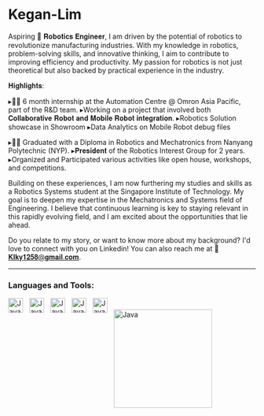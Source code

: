 # Kegan-Lim
Aspiring 🤖 𝐑𝐨𝐛𝐨𝐭𝐢𝐜𝐬 𝐄𝐧𝐠𝐢𝐧𝐞𝐞𝐫, I am driven by the potential of robotics to revolutionize manufacturing industries. With my knowledge in robotics, problem-solving skills, and innovative thinking, I aim to contribute to improving efficiency and productivity. My passion for robotics is not just theoretical but also backed by practical experience in the industry.

𝐇𝐢𝐠𝐡𝐥𝐢𝐠𝐡𝐭𝐬:

▸👨‍🔧 6 month internship at the Automation Centre @ Omron Asia Pacific, part of the R&D team.
 ▸Working on a project that involved both 𝐂𝐨𝐥𝐥𝐚𝐛𝐨𝐫𝐚𝐭𝐢𝐯𝐞 𝐑𝐨𝐛𝐨𝐭 𝐚𝐧𝐝 𝐌𝐨𝐛𝐢𝐥𝐞 𝐑𝐨𝐛𝐨𝐭 𝐢𝐧𝐭𝐞𝐠𝐫𝐚𝐭𝐢𝐨𝐧. 
 ▸Robotics Solution showcase in Showroom
 ▸Data Analytics on Mobile Robot debug files

▸👨‍🎓 Graduated with a Diploma in Robotics and Mechatronics from Nanyang Polytechnic (NYP). 
 ▸𝐏𝐫𝐞𝐬𝐢𝐝𝐞𝐧𝐭 of the Robotics Interest Group for 2 years. 
 ▸Organized and Participated various activities like open house, workshops, and competitions.

Building on these experiences, I am now furthering my studies and skills as a Robotics Systems student at the Singapore Institute of Technology. My goal is to deepen my expertise in the Mechatronics and Systems field of Engineering. I believe that continuous learning is key to staying relevant in this rapidly evolving field, and I am excited about the opportunities that lie ahead.

Do you relate to my story, or want to know more about my background? I'd love to connect with you on Linkedin! You can also reach me at 📧 𝐊𝐥𝐤𝐲𝟏𝟐𝟓𝟖@𝐠𝐦𝐚𝐢𝐥.𝐜𝐨𝐦.

---

### Languages and Tools: 
<img align="left" alt="Java" width="30px" style="padding-right:10;" src="https://cdn.jsdelivr.net/gh/devicons/devicon@latest/icons/python/python-original-wordmark.svg"/> 
<img align="left" alt="Java" width="30px" style="padding-right:10;" src="https://cdn.jsdelivr.net/gh/devicons/devicon@latest/icons/c/c-plain.svg"/> 
<img align="left" alt="Java" width="30px" style="padding-right:10;" src="https://cdn.jsdelivr.net/gh/devicons/devicon@latest/icons/cplusplus/cplusplus-plain.svg"/> 
<img align="left" alt="Java" width="30px" style="padding-right:10;" src="https://cdn.jsdelivr.net/gh/devicons/devicon@latest/icons/raspberrypi/raspberrypi-original.svg"/> 
<img align="left" alt="Java" width="30px" style="padding-right:10;" src="https://cdn.jsdelivr.net/gh/devicons/devicon@latest/icons/arduino/arduino-original-wordmark.svg"/>

#

<img align="left" alt="Java" width="200px" style="padding-right:10;" src="https://github.com/Klky1258/Kegan-Lim/assets/67211236/5b5b61f8-e679-45dd-a995-cf8cc4221125"/> 

